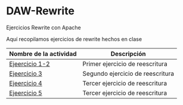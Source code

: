 # DAW-Rewrite
Ejercicios Rewrite con Apache

Aquí recopilamos ejercicios de rewrite hechos en clase

Nombre de la actividad              | Descripción
------------------------------------|-------------------------------
[Ejeercicio 1-2](ejercicio12/README.md)|Primer ejercicio de reescritura
[Ejeercicio 3](ejercicio3/README.md)|Segundo ejercicio de reescritura
[Ejeercicio 4](ejercicio4/README.md)|Tercer ejercicio de reescritura
[Ejeercicio 5](ejercicio5/README.md)|Tercer ejercicio de reescritura
